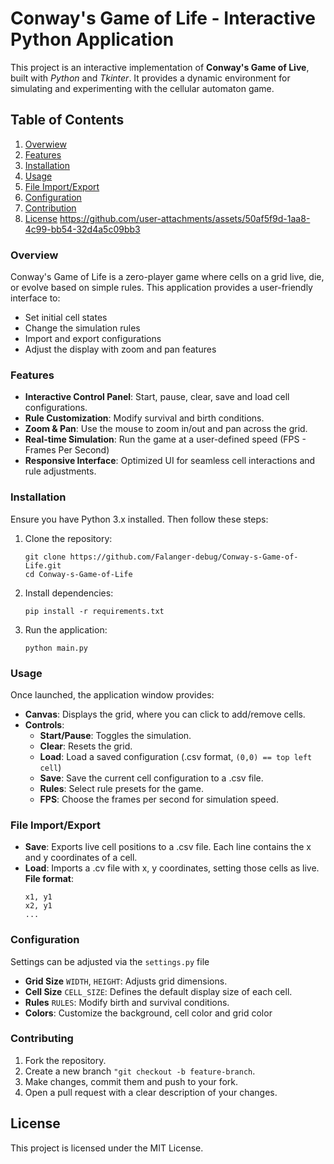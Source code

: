 # Conway's Game of Life - Interactive Python Application
This project is an interactive implementation of **Conway's Game of Live**, built with *Python* and *Tkinter*. It provides a dynamic environment for simulating and experimenting with the cellular automaton game.
## Table of Contents
1. [Overwiew](#overview)
2. [Features](#features)
3. [Installation](#installation)
4. [Usage](#usage)
5. [File Import/Export](#file-importexport)
6. [Configuration](#configuration)
7. [Contribution](#contributing)
8. [License](#license)
https://github.com/user-attachments/assets/50af5f9d-1aa8-4c99-bb54-32d4a5c09bb3


### Overview
Conway's Game of Life is a zero-player game where cells on a grid live, die, or evolve based on simple rules. This application provides a user-friendly interface to:
- Set initial cell states
- Change the simulation rules
- Import and export configurations
- Adjust the display with zoom and pan features
### Features
- **Interactive Control Panel**: Start, pause, clear, save and load cell configurations.
- **Rule Customization**: Modify survival and birth conditions.
- **Zoom & Pan**: Use the mouse to zoom in/out and pan across the grid.
- **Real-time Simulation**: Run the game at a user-defined speed (FPS - Frames Per Second)
- **Responsive Interface**: Optimized UI for seamless cell interactions and rule adjustments.
### Installation
Ensure you have Python 3.x installed. Then follow these steps:
1. Clone the repository:
   ```
   git clone https://github.com/Falanger-debug/Conway-s-Game-of-Life.git
   cd Conway-s-Game-of-Life
   ```
2. Install dependencies:
   ```
   pip install -r requirements.txt
   ```
3. Run the application:
   ```
   python main.py
   ```
### Usage
Once launched, the application window provides:
- **Canvas**: Displays the grid, where you can click to add/remove cells.
- **Controls**:
  - **Start/Pause**: Toggles the simulation.
  - **Clear**: Resets the grid.
  - **Load**: Load a saved configuration (.csv format, ```(0,0) == top left cell```)
  - **Save**: Save the current cell configuration to a .csv file.
  - **Rules**: Select rule presets for the game.
  - **FPS**: Choose the frames per second for simulation speed.
### File Import/Export
- **Save**: Exports live cell positions to a .csv file. Each line contains the x and y coordinates of a cell.
- **Load**: Imports a .cv file with x, y coordinates, setting those cells as live.
  **File format**:
  ```
  x1, y1
  x2, y1
  ...
  ```
### Configuration
Settings can be adjusted via the ```settings.py``` file
- **Grid Size** ```WIDTH```, ```HEIGHT```: Adjusts grid dimensions.
- **Cell Size** ```CELL_SIZE```: Defines the default display size of each cell.
- **Rules** ```RULES```: Modify birth and survival conditions.
- **Colors**: Customize the background, cell color and grid color
### Contributing
1. Fork the repository.
2. Create a new branch ```"git checkout -b feature-branch```.
3. Make changes, commit them and push to your fork.
4. Open a pull request with a clear description of your changes.
## License
This project is licensed under the MIT License.
   

